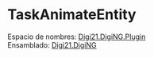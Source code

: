 # TaskAnimateEntity

Espacio de nombres: [Digi21.DigiNG.Plugin](../)  
Ensamblado: [Digi21.DigiNG](../../digi21.diging/)



